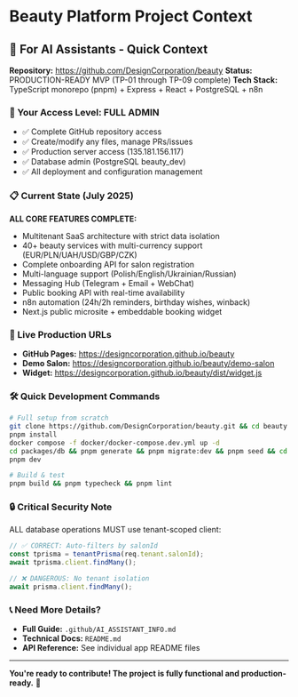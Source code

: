 # Beauty Platform Project Context

## 🤖 For AI Assistants - Quick Context

**Repository:** https://github.com/DesignCorporation/beauty
**Status:** PRODUCTION-READY MVP (TP-01 through TP-09 complete)
**Tech Stack:** TypeScript monorepo (pnpm) + Express + React + PostgreSQL + n8n

### 🔑 Your Access Level: FULL ADMIN
- ✅ Complete GitHub repository access
- ✅ Create/modify any files, manage PRs/issues
- ✅ Production server access (135.181.156.117)
- ✅ Database admin (PostgreSQL beauty_dev)
- ✅ All deployment and configuration management

### 📋 Current State (July 2025)
**ALL CORE FEATURES COMPLETE:**
- Multitenant SaaS architecture with strict data isolation
- 40+ beauty services with multi-currency support (EUR/PLN/UAH/USD/GBP/CZK)
- Complete onboarding API for salon registration
- Multi-language support (Polish/English/Ukrainian/Russian)
- Messaging Hub (Telegram + Email + WebChat)
- Public booking API with real-time availability
- n8n automation (24h/2h reminders, birthday wishes, winback)
- Next.js public microsite + embeddable booking widget

### 🚀 Live Production URLs
- **GitHub Pages:** https://designcorporation.github.io/beauty
- **Demo Salon:** https://designcorporation.github.io/beauty/demo-salon
- **Widget:** https://designcorporation.github.io/beauty/dist/widget.js

### 🛠️ Quick Development Commands
```bash
# Full setup from scratch
git clone https://github.com/DesignCorporation/beauty.git && cd beauty
pnpm install
docker compose -f docker/docker-compose.dev.yml up -d
cd packages/db && pnpm generate && pnpm migrate:dev && pnpm seed && cd ../../
pnpm dev

# Build & test
pnpm build && pnpm typecheck && pnpm lint
```

### 🔒 Critical Security Note
ALL database operations MUST use tenant-scoped client:
```typescript
// ✅ CORRECT: Auto-filters by salonId
const tprisma = tenantPrisma(req.tenant.salonId);
await tprisma.client.findMany();

// ❌ DANGEROUS: No tenant isolation  
await prisma.client.findMany();
```

### 📞 Need More Details?
- **Full Guide:** `.github/AI_ASSISTANT_INFO.md`
- **Technical Docs:** `README.md`
- **API Reference:** See individual app README files

---
**You're ready to contribute! The project is fully functional and production-ready.** 🚀
